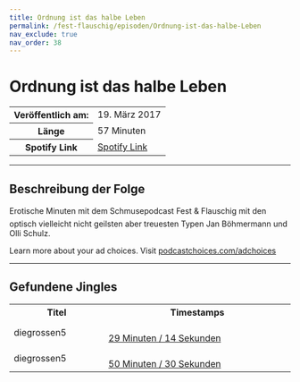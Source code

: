 ```yaml
---
title: Ordnung ist das halbe Leben
permalink: /fest-flauschig/episoden/Ordnung-ist-das-halbe-Leben
nav_exclude: true
nav_order: 38
---
```


# Ordnung ist das halbe Leben
<table class="resp-table dcf-table dcf-table-responsive dcf-table-bordered dcf-table-striped dcf-w-100%">
                    <tbody>
                        <tr>
                            <th scope="row">Veröffentlich am:</th>
                            <td data-label="Veröffentlich am:">19. März 2017</td>
                        </tr>
                        <tr>
                            <th scope="row">Länge </th>
                            <td data-label="Länge ">57 Minuten</td>
                        </tr><tr>
                                <th scope="row">Spotify Link</th>
                                <td data-label="Spotify Link"><a href="https://open.spotify.com/episode/5KoqVPiuDSgc5HPQFqpM2h">Spotify Link</a></td>
                            </tr></tbody>
                </table>

***

## Beschreibung der Folge

<div>
Erotische Minuten mit dem Schmusepodcast Fest &amp; Flauschig mit den optisch vielleicht nicht geilsten aber treuesten Typen Jan Böhmermann und Olli Schulz.<p> </p><p>Learn more about your ad choices. Visit <a href="https://podcastchoices.com/adchoices">podcastchoices.com/adchoices</a></p>  
</div>

***

## Gefundene Jingles

<table style="display: table;">
                                    <tr>
                                        <th class="tableColumnTitle">Titel</th>
                                        <th class="tableColumnTimestamps">Timestamps</th>
                                    </tr>
                                    <tr>
                                <td markdown="span"  class="tableColumnTitle">diegrossen5</td>
                                <td markdown="span" class="tableColumnTimestamps">
                                <br>
                                <a href="https://open.spotify.com/episode/5KoqVPiuDSgc5HPQFqpM2h?t=1754">
                                29 Minuten / 14 Sekunden</a>
                                </td></tr><tr>
                                <td markdown="span"  class="tableColumnTitle">diegrossen5</td>
                                <td markdown="span" class="tableColumnTimestamps">
                                <br>
                                <a href="https://open.spotify.com/episode/5KoqVPiuDSgc5HPQFqpM2h?t=3030">
                                50 Minuten / 30 Sekunden</a>
                                </td></tr></table>